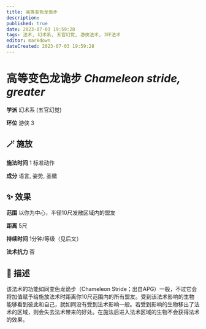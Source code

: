 ```yaml
---
title: 高等变色龙诡步
description: 
published: true
date: 2023-07-03 19:59:28
tags: 法术, 幻术系, 五官幻觉, 游侠法术, 3环法术
editor: markdown
dateCreated: 2023-07-03 19:59:28
---
```


# **高等变色龙诡步** *Chameleon stride, greater*

**学派** 幻术系 (五官幻觉) 

**环位** 游侠 3

## 🪄 施放

**施法时间** 1 标准动作

**成分** 语言, 姿势, 圣徽

## ✨ 效果  

**范围** 以你为中心，半径10尺发散区域内的盟友

**距离** 5尺  

**持续时间** 1分钟/等级（见后文） 

**法术抗力** 否

## 📖 描述

该法术的功能如同变色龙诡步（Chameleon Stride；出自APG）一般，不过它会将加值赋予给施放法术时距离你10尺范围内的所有盟友。受到该法术影响的生物能够看到彼此和自己，就如同没有受到法术影响一般。若受到影响的生物移出了法术的区域，则会失去法术带来的好处。在施法后进入法术区域的生物不会获得法术的效果。
    
